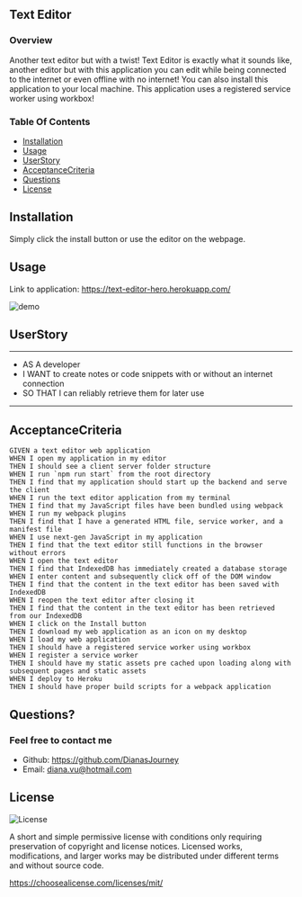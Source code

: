 ## Text Editor

### Overview
Another text editor but with a twist! Text Editor is exactly what it sounds like, another editor but with this application you can edit while being connected to the internet or even offline with no internet! You can also install this application to your local machine. This application uses a registered service worker using workbox!

### Table Of Contents
- [Installation](#installation)
- [Usage](#usage)
- [UserStory](#userstory)
- [AcceptanceCriteria](#acceptancecriteria)
- [Questions](#questions)
- [License](#license)


## Installation
Simply click the install button or use the editor on the webpage.

## Usage

Link to application:
https://text-editor-hero.herokuapp.com/



![demo](https://user-images.githubusercontent.com/109758045/201790941-ac32c3ed-1342-46c6-ade5-c96a6deb1f30.png)



## UserStory
---
- AS A developer
- I WANT to create notes or code snippets with or without an internet connection
- SO THAT I can reliably retrieve them for later use
---

## AcceptanceCriteria
```
GIVEN a text editor web application
WHEN I open my application in my editor
THEN I should see a client server folder structure
WHEN I run `npm run start` from the root directory
THEN I find that my application should start up the backend and serve the client
WHEN I run the text editor application from my terminal
THEN I find that my JavaScript files have been bundled using webpack
WHEN I run my webpack plugins
THEN I find that I have a generated HTML file, service worker, and a manifest file
WHEN I use next-gen JavaScript in my application
THEN I find that the text editor still functions in the browser without errors
WHEN I open the text editor
THEN I find that IndexedDB has immediately created a database storage
WHEN I enter content and subsequently click off of the DOM window
THEN I find that the content in the text editor has been saved with IndexedDB
WHEN I reopen the text editor after closing it
THEN I find that the content in the text editor has been retrieved from our IndexedDB
WHEN I click on the Install button
THEN I download my web application as an icon on my desktop
WHEN I load my web application
THEN I should have a registered service worker using workbox
WHEN I register a service worker
THEN I should have my static assets pre cached upon loading along with subsequent pages and static assets
WHEN I deploy to Heroku
THEN I should have proper build scripts for a webpack application
```

## Questions?
### Feel free to contact me
- Github: https://github.com/DianasJourney
- Email: diana.vu@hotmail.com

## License
![License](https://img.shields.io/badge/License-MIT-yellow.svg)

A short and simple permissive license with conditions only requiring preservation of copyright and license notices. Licensed works, modifications, and larger works may be distributed under different terms and without source code.

https://choosealicense.com/licenses/mit/